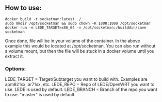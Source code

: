 ## How to use:

```
docker build -t socketman:latest ./
sudo mkdir /opt/socketman && sudo chown -R 1000:1000 /opt/socketman
docker run -e LEDE_TARGET=x86_64 -v /opt/socketman:/builddir/save socketman
```

Once done, file will be in your volume of the container. In the above example this would be located at /opt/socketman. You can also run without a volume mount, but then the file will be stuck in a docker volume until you extract it.

### Options:

LEDE_TARGET = Target/Subtarget you want to build with. Examples are apm821xx, ar71xx, etc.
LEDE_REPO = Repo of LEDE/OpenWRT you want to use. LEDE is used by default.
LEDE_BRANCH = Branch of the repo you want to use. "master" is used by default.
